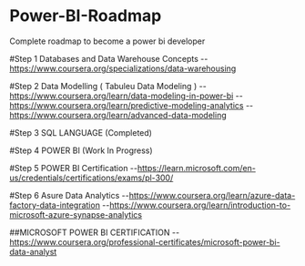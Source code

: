 # Power-BI-Roadmap
Complete roadmap to become a power bi developer

#Step 1
Databases and Data Warehouse Concepts
--https://www.coursera.org/specializations/data-warehousing


#Step 2
Data Modelling ( Tabuleu Data Modeling )
--https://www.coursera.org/learn/data-modeling-in-power-bi
--https://www.coursera.org/learn/predictive-modeling-analytics
--https://www.coursera.org/learn/advanced-data-modeling


#Step 3
SQL LANGUAGE (Completed)


#Step 4
POWER BI (Work In Progress)


#Step 5
POWER BI Certification 
--https://learn.microsoft.com/en-us/credentials/certifications/exams/pl-300/


#Step 6
Asure Data Analytics 
--https://www.coursera.org/learn/azure-data-factory-data-integration
--https://www.coursera.org/learn/introduction-to-microsoft-azure-synapse-analytics



##MICROSOFT POWER BI CERTIFICATION
--https://www.coursera.org/professional-certificates/microsoft-power-bi-data-analyst

